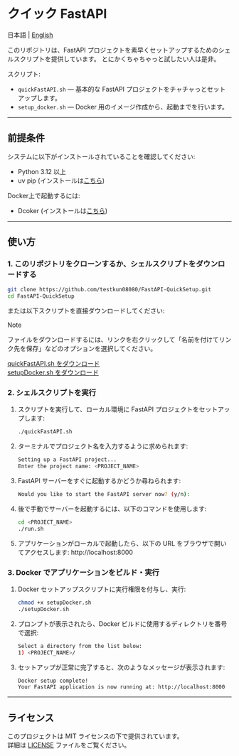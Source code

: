 # クイック FastAPI

日本語 | [English](README_EN.md)

このリポジトリは、FastAPI プロジェクトを素早くセットアップするためのシェルスクリプトを提供しています。
とにかくちゃちゃっと試したい人は是非。

スクリプト:
- `quickFastAPI.sh` — 基本的な FastAPI プロジェクトをチャチャっとセットアップします。
- `setup_docker.sh` — Docker 用のイメージ作成から、起動までを行います。

---

## 前提条件

システムに以下がインストールされていることを確認してください:

- Python 3.12 以上
- uv pip (インストールは[こちら](https://docs.astral.sh/uv/getting-started/installation/))
  
Docker上で起動するには:
- Dcoker (インストールは[こちら](https://github.com/docker/docker-install))
  
---

## 使い方

### 1. このリポジトリをクローンするか、シェルスクリプトをダウンロードする

```bash
git clone https://github.com/testkun08080/FastAPI-QuickSetup.git
cd FastAPI-QuickSetup
```

または以下スクリプトを直接ダウンロードしてください:

> [!NOTE]
> ファイルをダウンロードするには、リンクを右クリックして「名前を付けてリンク先を保存」などのオプションを選択してください。

[quickFastAPI.sh をダウンロード](https://raw.githubusercontent.com/testkun08080/FastAPI-QuickSetup/main/quickFastAPI.sh)  
[setupDocker.sh をダウンロード](https://raw.githubusercontent.com/testkun08080/FastAPI-QuickSetup/main/setupDocker.sh)  

### 2. シェルスクリプトを実行
1. スクリプトを実行して、ローカル環境に FastAPI プロジェクトをセットアップします:
    ```bash
    ./quickFastAPI.sh
    ```
2. ターミナルでプロジェクト名を入力するように求められます:
    ```bash
    Setting up a FastAPI project...
    Enter the project name: <PROJECT_NAME>
    ```
3. FastAPI サーバーをすぐに起動するかどうか尋ねられます:
    ```bash
    Would you like to start the FastAPI server now? (y/n): 
    ```
4. 後で手動でサーバーを起動するには、以下のコマンドを使用します:
    ```bash
    cd <PROJECT_NAME>
    ./run.sh
    ```
5. アプリケーションがローカルで起動したら、以下の URL をブラウザで開いてアクセスします:
   http://localhost:8000

### 3. Docker でアプリケーションをビルド・実行
1. Docker セットアップスクリプトに実行権限を付与し、実行:
    ```bash
    chmod +x setupDocker.sh
    ./setupDocker.sh
    ```
2. プロンプトが表示されたら、Docker ビルドに使用するディレクトリを番号で選択:
    ```bash
    Select a directory from the list below:
    1) <PROJECT_NAME>/
    ```
3. セットアップが正常に完了すると、次のようなメッセージが表示されます:
    ```bash
    Docker setup complete!
    Your FastAPI application is now running at: http://localhost:8000
    ```
---
## ライセンス

このプロジェクトは MIT ライセンスの下で提供されています。  
詳細は [LICENSE](./LICENSE) ファイルをご覧ください。
